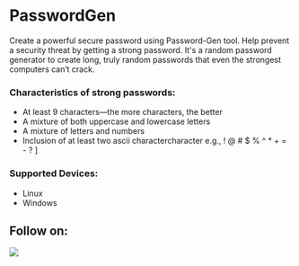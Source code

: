 # PasswordGen

Create a powerful secure password using Password-Gen tool. Help prevent a security threat by getting a strong password. It's a random password generator to create long, truly random passwords that even the strongest computers can’t crack.



### Characteristics of strong passwords:
- At least 9 characters—the more characters, the better
- A mixture of both uppercase and lowercase letters
- A mixture of letters and numbers
- Inclusion of at least two ascii charactercharacter e.g., ! @ # $ % ^ * + = - ? ]

### Supported Devices:
- Linux
- Windows


## Follow on:
<p align="left">
<a href="https://github.com/codewithkim1"><img src="https://img.shields.io/badge/GitHub-Follow%20on%20GitHub-inactive.svg?logo=github"></a>
</p><p align="left">

